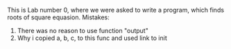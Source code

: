 This is Lab number 0, where we were asked to write a program, which finds roots of square equasion.
Mistakes: 
1) There was no reason to use function "output"
2) Why i copied a, b, c, to this func and used link to init